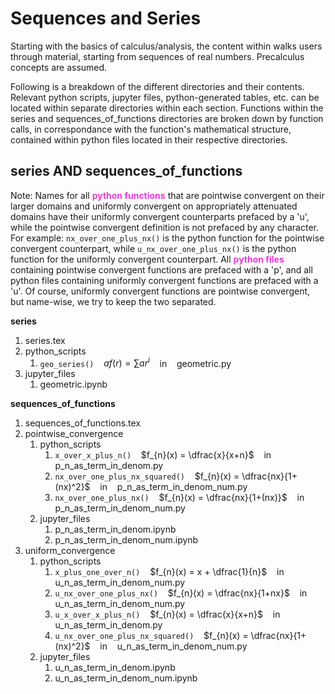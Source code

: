 # Sequences and Series

Starting with the basics of calculus/analysis, the content within walks users through material, starting from sequences of real numbers. Precalculus concepts are assumed.


Following is a breakdown of the different directories and their contents. Relevant python scripts, jupyter files, python-generated tables, etc. can be located within separate directories within each section. Functions within the series and sequences_of_functions directories are broken down by function calls, in correspondance with the function's mathematical structure, contained within python files located in their respective directories.

## series AND sequences_of_functions 
Note: Names for all <b><span style='color:#E63BD4'>python functions</span></b> that are pointwise convergent on their larger domains and uniformly convergent on appropriately attenuated domains have their uniformly convergent counterparts prefaced by a 'u', while the pointwise convergent definition is not prefaced by any character. For example: ```nx_over_one_plus_nx()``` is the python function for the pointwise convergent counterpart, while ```u_nx_over_one_plus_nx()``` is the python function for the uniformly convergent counterpart. All <b><span style='color:#E63BD4'>python files</span></b> containing pointwise convergent functions are prefaced with a 'p', and all python files containing uniformly convergent functions are prefaced with a 'u'. Of course, uniformly convergent functions are pointwise convergent, but name-wise, we try to keep the two separated.

<b> series </b>
1. series.tex
2. python_scripts
    1. ```geo_series()``` &nbsp;&nbsp; $af(r)=\sum ar^i$ &nbsp;&nbsp; in &nbsp;&nbsp; geometric.py
3. jupyter_files
    1. geometric.ipynb


<b> sequences_of_functions </b>
1. sequences_of_functions.tex
2. pointwise_convergence 
    1. python_scripts
        1. ```x_over_x_plus_n()``` &nbsp;&nbsp; $f_{n}(x) = \dfrac{x}{x+n}$ &nbsp;&nbsp; in &nbsp;&nbsp; p_n_as_term_in_denom.py 
        2. ```nx_over_one_plus_nx_squared()``` &nbsp;&nbsp; $f_{n}(x) = \dfrac{nx}{1+(nx)^2}$ &nbsp;&nbsp; in &nbsp;&nbsp; p_n_as_term_in_denom_num.py
        3. ```nx_over_one_plus_nx()``` &nbsp;&nbsp; $f_{n}(x) = \dfrac{nx}{1+(nx)}$ &nbsp;&nbsp; in &nbsp;&nbsp; p_n_as_term_in_denom_num.py
    2. jupyter_files
        1. p_n_as_term_in_denom.ipynb
        2. p_n_as_term_in_denom_num.ipynb
3. uniform_convergence
    1. python_scripts
        1. ```x_plus_one_over_n()``` &nbsp;&nbsp; $f_{n}(x) = x + \dfrac{1}{n}$ &nbsp;&nbsp; in &nbsp;&nbsp; u_n_as_term_in_denom_num.py
        2. ```u_nx_over_one_plus_nx()``` &nbsp;&nbsp; $f_{n}(x) = \dfrac{nx}{1+nx}$ &nbsp;&nbsp; in &nbsp;&nbsp; u_n_as_term_in_denom_num.py
        3. ```u_x_over_x_plus_n()``` &nbsp;&nbsp; $f_{n}(x) = \dfrac{x}{x+n}$ &nbsp;&nbsp; in &nbsp;&nbsp; u_n_as_term_in_denom.py
        4. ```u_nx_over_one_plus_nx_squared()``` &nbsp;&nbsp; $f_{n}(x) = \dfrac{nx}{1+(nx)^2}$ &nbsp;&nbsp; in &nbsp;&nbsp; u_n_as_term_in_denom_num.py
    2. jupyter_files
        1. u_n_as_term_in_denom.ipynb
        2. u_n_as_term_in_denom_num.ipynb

